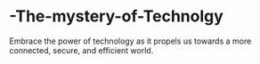 # -The-mystery-of-Technolgy
Embrace the power of technology as it propels us towards a more connected, secure, and efficient world. 

